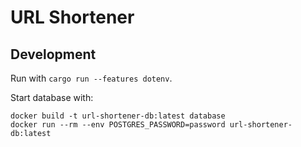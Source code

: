 # URL Shortener

## Development

Run with `cargo run --features dotenv`.

Start database with:

```shell
docker build -t url-shortener-db:latest database
docker run --rm --env POSTGRES_PASSWORD=password url-shortener-db:latest
```
